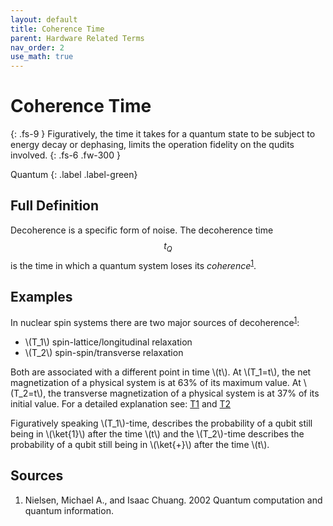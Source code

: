 ```yaml
---
layout: default
title: Coherence Time
parent: Hardware Related Terms
nav_order: 2
use_math: true
---
```


# Coherence Time
{: .fs-9 }
Figuratively, the time it takes for a quantum state to be subject to energy decay or dephasing, limits the operation fidelity on the qudits involved.
{: .fs-6 .fw-300 }

Quantum
{: .label .label-green}

## Full Definition

Decoherence is a specific form of noise.
The decoherence time $$t_Q$$ is the time in which a quantum system loses its *coherence*<sup>[1](#src_1)</sup>.

## Examples

In nuclear spin systems there are two major sources of decoherence<sup>[1](#src_1)</sup>:
- \\(T_1\\) spin-lattice/longitudinal relaxation
- \\(T_2\\) spin-spin/transverse relaxation

Both are associated with a different point in time \\(t\\).
At \\(T_1=t\\), the net magnetization of a physical system is at 63% of its maximum value.
At \\(T_2=t\\), the transverse magnetization of a physical system is at 37% of its initial value.
For a detailed explanation see: [T1](https://mriquestions.com/what-is-t1.html) and [T2](https://mriquestions.com/what-is-t2.html)

Figuratively speaking \\(T_1\\)-time,  describes the probability of a qubit still being in \\(\ket{1}\\) after the time \\(t\\) and the \\(T_2\\)-time describes the probability of a qubit still being in \\(\ket{+}\\) after the time \\(t\\).
<!-- ## Synonyms -->


<!-- ## Related Terms

-->
## Sources
1. Nielsen, Michael A., and Isaac Chuang. 2002 Quantum computation and quantum information.<a href="#src_1"></a>



